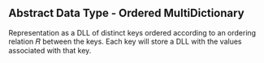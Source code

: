 ## Abstract Data Type - Ordered MultiDictionary

Representation as a DLL of distinct keys ordered according to an ordering relation 𝑅 between the keys. Each key will store a DLL with the values associated with that key.
